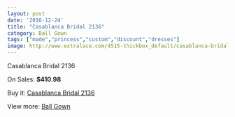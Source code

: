 ```yaml
---
layout: post
date: '2016-12-24'
title: "Casablanca Bridal 2136"
category: Ball Gown
tags: ["made","princess","custom","discount","dresses"]
image: http://www.extralace.com/4515-thickbox_default/casablanca-bridal-2136.jpg
---
```

Casablanca Bridal 2136

On Sales: **$410.98**
<a href="https://www.extralace.com/ball-gown/2136-casablanca-bridal-2136.html"><amp-img layout="responsive" width="600" height="600" src="//www.extralace.com/4515-thickbox_default/casablanca-bridal-2136.jpg" alt="Casablanca Bridal 2136 0" /></a>

Buy it: [Casablanca Bridal 2136](https://www.extralace.com/ball-gown/2136-casablanca-bridal-2136.html "Casablanca Bridal 2136")

View more: [Ball Gown](https://www.extralace.com/3-ball-gown "Ball Gown")